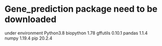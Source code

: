 # Gene_prediction package need to be downloaded
under environment Python3.8
biopython 1.78
gffutils 0.10.1
pandas 1.1.4
numpy 1.19.4
pip 20.2.4
